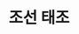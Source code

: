 ---
layout: hubs
key: Q378483
title: 조선 태조
name: 조선 태조
image: http://commons.wikimedia.org/wiki/Special:FilePath/King%20Taejo%20Yi%2002.jpg
description: 조선의 초대 임금
score: 0.000507576883909573
degree: 19
---